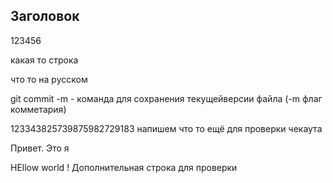 ## Заголовок

123456

какая то строка

что то на русском

git commit -m - команда для сохранения текущейверсии файла (-m флаг комметария)

123343825739875982729183
напишем что то ещё для проверки чекаута



Привет. Это я 


HEllow world !
Дополнительная строка для проверки
